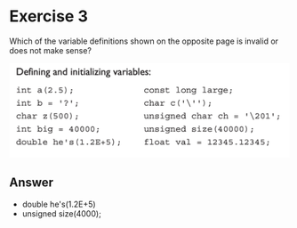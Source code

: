 # Exercise 3

Which of the variable definitions shown on the opposite page is invalid or does
not make sense?

![Exercise 3 image](resources/03.png)

## Answer

- double he's(1.2E+5)
- unsigned size(4000);
